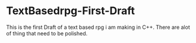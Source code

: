 # TextBasedrpg-First-Draft

This is the first Draft of a text based rpg i am making in C++. There are alot of thing that need to be polished.
